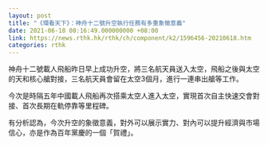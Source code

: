```yaml
---
layout: post
title: "《環看天下》：神舟十二號升空執行任務有多重象徵意義"
date: 2021-06-18 08:16:49.000000000 +08:00
link: https://news.rthk.hk/rthk/ch/component/k2/1596456-20210618.htm
categories: rthk
---
```


神舟十二號載人飛船昨日早上成功升空，將三名航天員送入太空，飛船之後與太空的天和核心艙對接，三名航天員會留在太空3個月，進行一連串出艙等工作。

今次是時隔五年中國載人飛船再次搭乘太空人進入太空，實現首次自主快速交會對接、首次長期在軌停靠等里程碑。

有分析認為，今次升空的象徵意義，對外可以展示實力、對內可以提升經濟與市場信心，亦是作為百年黨慶的一個「賀禮」。
